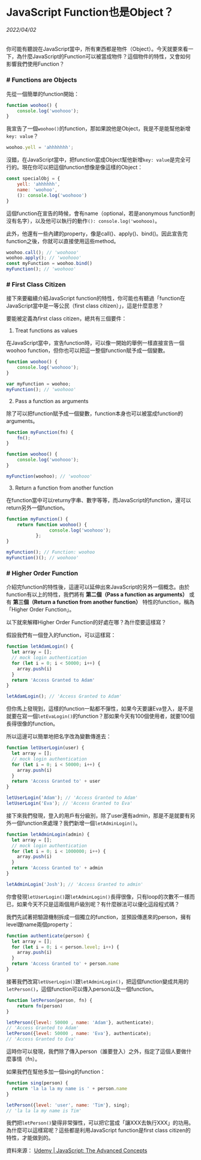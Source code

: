 # JavaScript Function也是Object？

###### 2022/04/02

你可能有聽說在JavaScript當中，所有東西都是物件（Object）。今天就要來看一下，為什麼JavaScript的Function可以被當成物件？這個物件的特性，又會如何影響我們使用Function？

### \# Functions are Objects

先從一個簡單的function開始：

```javascript
function woohoo() {
    console.log('woohooo');
}
```

我宣告了一個```woohoo()```的function，那如果說他是Object，我是不是能幫他新增```key: value```？

```javascript
woohoo.yell = 'ahhhhhhh';
```

沒錯，在JavaScript當中，把function當成Object幫他新增```key: value```是完全可行的。現在你可以把這個function想像是像這樣的Object：

```javascript
const specialObj = {
    yell: 'ahhhhhh',
    name: 'woohoo',
    (): console.log('woohooo')
}
```

這個function在宣告的時候，會有name（optional，若是anonymous function則沒有名字），以及他可以執行的動作```(): console.log('woohooo)```。

此外，他還有一些內建的property，像是call()、apply()、bind()。因此宣告完function之後，你就可以直接使用這些method。

```javascript
woohoo.call(); // 'woohooo'
woohoo.apply(); // 'woohooo'
const myFunction = woohoo.bind()
myFunction(); // 'woohooo'
```

### \# First Class Citizen

接下來要繼續介紹JavaScript function的特性，你可能也有聽過「function在JavaScript當中是一等公民（first class citizen）」，這是什麼意思？

要能被定義為first class citizen，總共有三個要件：

1. Treat functions as values

在JavaScript當中，宣告function時，可以像一開始的舉例一樣直接宣告一個woohoo function，但你也可以把這一整個function賦予成一個變數。

```javascript
function woohoo() {
    console.log('woohooo');
}

var myFunction = woohoo;
myFunction(); // 'woohooo'
```

2. Pass a function as arguments

除了可以把function賦予成一個變數，function本身也可以被當成function的arguments。


```javascript
function myFunction(fn) {
    fn();
}

function woohoo() {
    console.log('woohooo');
}

myFunction(woohoo); // 'woohooo'
```

3. Return a function from another function

在function當中可以returny字串、數字等等，而JavaScript的function，還可以return另外一個function。

```javascript
function myFunction() {
    return function woohoo() {
                console.log('woohooo');
           }; 
}

myFunction(); // Function: woohoo
myFunction()(); // woohooo'
```

### \# Higher Order Function

介紹完function的特性後，這邊可以延伸出來JavaScript的另外一個概念。由於function有以上的特性，我們將有 **第二個（Pass a function as arguments）** 或有 **第三個（Return a function from another function）** 特性的function，稱為「Higher Order Function」。

以下就來解釋Higher Order Function的好處在哪？為什麼要這樣寫？

假設我們有一個登入的function，可以這樣寫：

```javascript
function letAdamLogin() {
  let array = [];
  // mock login authentication
  for (let i = 0; i < 50000; i++) {
    array.push(i)
  }
  return 'Access Granted to Adam'
}

letAdamLogin(); // 'Access Granted to Adam'
```

但你馬上發現到，這樣的function一點都不彈性，如果今天要讓Eva登入，是不是就要在寫一個```letEvaLogin()```的function？那如果今天有100個使用者，就要100個長得很像的function。

所以這邊可以簡單地把名字改為變數傳進去：

```javascript
function letUserLogin(user) {
  let array = [];
  // mock login authentication
  for (let i = 0; i < 50000; i++) {
    array.push(i)
  }
  return 'Access Granted to' + user
}

letUserLogin('Adam'); // 'Access Granted to Adam'
letUserLogin('Eva'); // 'Access Granted to Eva'
```

接下來我們發現，登入的用戶有分級別，除了user還有admin，那是不是就要有另外一個function來處理？我們新增一個```letAdminLogin()```。

```javascript
function letAdminLogin(admin) {
  let array = [];
  // mock login authentication
  for (let i = 0; i < 1000000; i++) {
    array.push(i)
  }
  return 'Access Granted to' + admin
}

letAdminLogin('Josh'); // 'Access Granted to admin'
```

你會發現```letUserLogin()```跟```letAdminLogin()```長得很像，只有loop的次數不一樣而已，如果今天不只是這兩個用戶級別呢？有什麼辦法可以優化這段程式碼？

我們先試著把驗證機制拆成一個獨立的function，並預設傳進來的person，擁有level跟name兩個property：

```javascript
function authenticate(person) {
  let array = [];
  for (let i = 0; i < person.level; i++) {
    array.push(i)
  }
  return 'Access Granted to' + person.name
}
```

接著我們改寫```letUserLogin()```跟```letAdminLogin()```，把這個function變成共用的```letPerson()```，這個function可以傳入person以及一個function。

```javascript
function letPerson(person, fn) { 
    return fn(person)
}

letPerson({level: 50000 , name: 'Adam'}, authenticate);
// 'Access Granted to Adam'
letPerson({level: 50000 , name: 'Eva'}, authenticate);
// 'Access Granted to Eva'
```

這時你可以發現，我們除了傳入person（誰要登入）之外，指定了這個人要做什麼事情（fn）。

如果我們在幫他多加一個sing的function：

```javascript
function sing(person) {
  return 'la la la my name is ' + person.name
}

letPerson({level: 'user', name: 'Tim'}, sing);
// 'la la la my name is Tim'
```

我們把```letPerson()```變得非常彈性，可以把它當成「讓XXX去執行XXX」的功用。為什麼可以這樣寫呢？這些都是利用JavaScript function是first class citizen的特性，才能做到的。

資料來源：
[Udemy | JavaScript: The Advanced Concepts](https://www.udemy.com/course/advanced-javascript-concepts/)


